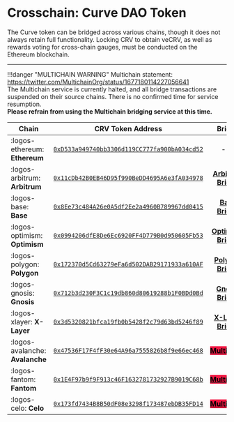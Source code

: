 <h1>Crosschain: Curve DAO Token</h1>

The Curve token can be bridged across various chains, though it does not always retain full functionality. Locking CRV to obtain veCRV, as well as rewards voting for cross-chain gauges, must be conducted on the Ethereum blockchain.

---

!!!danger "MULTICHAIN WARNING"
    Multichain statement: https://twitter.com/MultichainOrg/status/1677180114227056641  
    The Multichain service is currently halted, and all bridge transactions are suspended on their source chains. 
    There is no confirmed time for service resumption.  
    **Please refrain from using the Multichain bridging service at this time.**


| Chain                         | CRV Token Address | Bridge |
| ----------------------------- | :------------------: | :-------------: |
| :logos-ethereum: **Ethereum** | [`0xD533a949740bb3306d119CC777fa900bA034cd52`](https://etherscan.io/token/0xd533a949740bb3306d119cc777fa900ba034cd52) | --- |
| :logos-arbitrum: **Arbitrum** | [`0x11cDb42B0EB46D95f990BeDD4695A6e3fA034978`](https://arbiscan.io/address/0x11cDb42B0EB46D95f990BeDD4695A6e3fA034978) | [**Arbitrum Bridge**](https://bridge.arbitrum.io/)​ |
| :logos-base: **Base** | [`0x8Ee73c484A26e0A5df2Ee2a4960B789967dd0415`](https://basescan.org/address/0x8Ee73c484A26e0A5df2Ee2a4960B789967dd0415) | [**Base Bridge**](https://bridge.base.org/deposit) |
| :logos-optimism: **Optimism** | [`0x0994206dfE8De6Ec6920FF4D779B0d950605Fb53`](https://optimistic.etherscan.io/address/0x0994206dfe8de6ec6920ff4d779b0d950605fb53) | [**Optimism Bridge**](https://app.optimism.io/bridge) |
| :logos-polygon: **Polygon** | [`0x172370d5Cd63279eFa6d502DAB29171933a610AF`](https://polygonscan.com/address/0x172370d5cd63279efa6d502dab29171933a610af) | [**Polygon Bridge**](https://wallet.polygon.technology/bridge/)​ |
| :logos-gnosis: **Gnosis** | [`0x712b3d230F3C1c19db860d80619288b1F0BDd0Bd`](https://gnosisscan.io/address/0x712b3d230f3c1c19db860d80619288b1f0bdd0bd) | [**Gnosis Bridge**](https://bridge.gnosischain.com/)​ |
| :logos-xlayer: **X-Layer** | [`0x3d5320821bfca19fb0b5428f2c79d63bd5246f89`](https://www.okx.com/web3/explorer/xlayer/address/0x3d5320821bfca19fb0b5428f2c79d63bd5246f89) | [**X-Layer Bridge**](https://www.okx.com/xlayer/bridge)​ |
| :logos-avalanche: **Avalanche**​ | [`0x47536F17F4fF30e64A96a7555826b8f9e66ec468`](https://snowtrace.io/address/0x47536f17f4ff30e64a96a7555826b8f9e66ec468) | [**<mark style="background-color: #f31743; color: black">Multichain</mark>**](https://multichain.org/)​ |
| :logos-fantom: **Fantom**​ | [`0x1E4F97b9f9F913c46F1632781732927B9019C68b`](https://ftmscan.com/address/0x1e4f97b9f9f913c46f1632781732927b9019c68b) | [**<mark style="background-color: #f31743; color: black">Multichain</mark>**](https://multichain.org/)​ |
| :logos-celo: **Celo**​ | [`0x173fd7434B8B50dF08e3298f173487ebDB35FD14`](https://explorer.celo.org/mainnet/address/0x173fd7434b8b50df08e3298f173487ebdb35fd14) | [**<mark style="background-color: #f31743; color: black">Multichain</mark>**](https://multichain.org/)​ |
